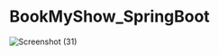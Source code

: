 # BookMyShow_SpringBoot


![Screenshot (31)](https://user-images.githubusercontent.com/115030944/215968734-4c226832-d458-4829-9ed8-1e8da847bcbd.png)
